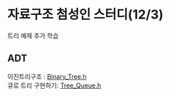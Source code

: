 # 자료구조 첨성인 스터디(12/3)
트리 예제 추가 학습<br>
## ADT <br>
이진트리구조 : [Binary_Tree.h](week8/Binary_Tree.h) <br>
큐로 트리 구현하기: [Tree_Queue.h](https://github.com/gnbhub/GnB_DataStructure_2021/blob/708d0683da7cd8d741495c4b15729fabba5da8cd/week8/Tree_Queue.h)
